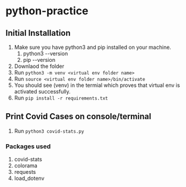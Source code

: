# python-practice


## Initial Installation ##

1. Make sure you have python3 and pip installed on your machine. 
    1. python3 --version
    2. pip --version
2. Downlaod the folder   
3. Run `python3 -m venv <virtual env folder name>`
4. Run `source <virtual env folder name>/bin/activate` 
5. You should see (venv) in the termial which proves that virtual env is activated successfully.
6. Run `pip install -r requirements.txt` 




## Print Covid Cases on console/terminal ##

1. Run `python3 covid-stats.py`

### Packages used ###    

1. covid-stats 
2. colorama 
3. requests 
4. load_dotenv

  
          



